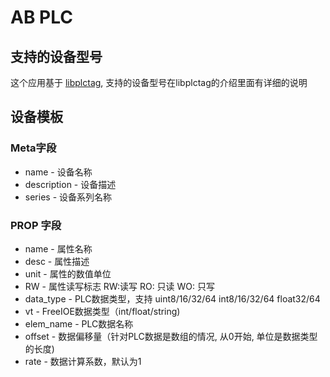 # AB PLC

## 支持的设备型号

这个应用基于 [libplctag](https://github.com/kyle-github/libplctag), 支持的设备型号在libplctag的介绍里面有详细的说明

## 设备模板

### Meta字段

* name - 设备名称
* description - 设备描述
* series - 设备系列名称


### PROP 字段

* name - 属性名称
* desc - 属性描述
* unit - 属性的数值单位
* RW - 属性读写标志 RW:读写 RO: 只读 WO: 只写
* data_type - PLC数据类型，支持 uint8/16/32/64 int8/16/32/64 float32/64
* vt - FreeIOE数据类型（int/float/string)
* elem_name - PLC数据名称
* offset - 数据偏移量（针对PLC数据是数组的情况, 从0开始, 单位是数据类型的长度)
* rate - 数据计算系数，默认为1


